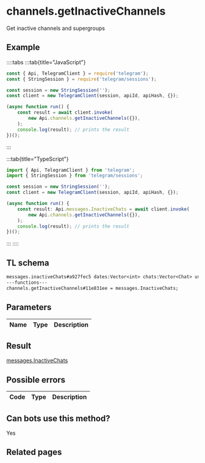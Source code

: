 # channels.getInactiveChannels

Get inactive channels and supergroups

## Example

::::tabs
:::tab{title="JavaScript"}

```js
const { Api, TelegramClient } = require('telegram');
const { StringSession } = require('telegram/sessions');

const session = new StringSession('');
const client = new TelegramClient(session, apiId, apiHash, {});

(async function run() {
    const result = await client.invoke(
        new Api.channels.getInactiveChannels({}),
    );
    console.log(result); // prints the result
})();
```

:::

:::tab{title="TypeScript"}

```ts
import { Api, TelegramClient } from 'telegram';
import { StringSession } from 'telegram/sessions';

const session = new StringSession('');
const client = new TelegramClient(session, apiId, apiHash, {});

(async function run() {
    const result: Api.messages.InactiveChats = await client.invoke(
        new Api.channels.getInactiveChannels({}),
    );
    console.log(result); // prints the result
})();
```

:::
::::

## TL schema

```txt
messages.inactiveChats#a927fec5 dates:Vector<int> chats:Vector<Chat> users:Vector<User> = messages.InactiveChats;
---functions---
channels.getInactiveChannels#11e831ee = messages.InactiveChats;
```

## Parameters

| Name | Type | Description |
| :--: | ---- | ----------- |

## Result

[messages.InactiveChats](https://core.telegram.org/type/messages.InactiveChats)

## Possible errors

| Code | Type | Description |
| :--: | ---- | ----------- |

## Can bots use this method?

Yes

## Related pages
